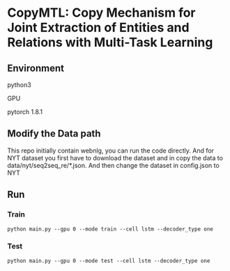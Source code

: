 # CopyMTL: Copy Mechanism for Joint Extraction of Entities and Relations with Multi-Task Learning

## Environment

python3

GPU

pytorch 1.8.1

## Modify the Data path

This repo initially contain webnlg, you can run the code directly.
And for NYT dataset you first have to download the dataset and in copy the data to data/nyt/seq2seq_re/*.json.
And then change the dataset in config.json to NYT

## Run
### Train
`python main.py --gpu 0 --mode train --cell lstm --decoder_type one`
### Test
`python main.py --gpu 0 --mode test --cell lstm --decoder_type one`



